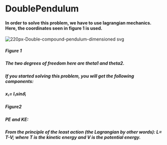 # DoublePendulum
#### In order to solve this problem, we have to use lagrangian mechanics. Here, the coordinates seen in figure 1 is used.
![220px-Double-compound-pendulum-dimensioned svg](https://user-images.githubusercontent.com/92335176/137643654-f502847c-e348-434f-9c78-8f1302ed804c.png)

##### Figure 1
##### The two degrees of freedom here are theta1 and theta2. 
##### If you started solving this problem, you will get the following components:
##### x₁= l₁sin𝜃₁


##### Figure2
##### PE and KE:




##### From the principle of the least action (the Lagrangian by other words): L= T-V; where T is the kinetic energy and V is the potential energy.
